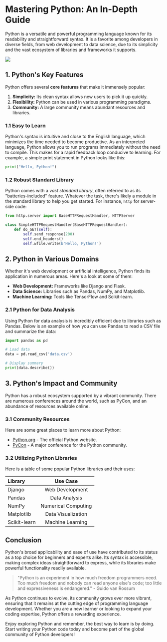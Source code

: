 # Mastering Python: An In-Depth Guide

Python is a versatile and powerful programming language known for its readability and straightforward syntax. It is a favorite among developers in diverse fields, from web development to data science, due to its simplicity and the vast ecosystem of libraries and frameworks it supports.

![](https://www.python.org/static/img/python-logo@2x.png)

## 1. Python's Key Features

Python offers several **core features** that make it immensely popular:
1. **Simplicity:** Its clean syntax allows new users to pick it up quickly.
2. **Flexibility:** Python can be used in various programming paradigms.
3. **Community:** A large community means abundant resources and libraries.

### 1.1 Easy to Learn

Python's syntax is intuitive and close to the English language, which minimizes the time needed to become productive. As an interpreted language, Python allows you to run programs immediately without the need to compile. This makes for a rapid feedback loop conducive to learning. For example, a simple print statement in Python looks like this:

```python
print("Hello, Python!")
```

### 1.2 Robust Standard Library

Python comes with a *vast standard library*, often referred to as its "batteries-included" feature. Whatever the task, there's likely a module in the standard library to help you get started. For instance, `http` for server-side code:

```python
from http.server import BaseHTTPRequestHandler, HTTPServer

class SimpleHTTPRequestHandler(BaseHTTPRequestHandler):
    def do_GET(self):
        self.send_response(200)
        self.end_headers()
        self.wfile.write(b'Hello, Python!')
```
## 2. Python in Various Domains

Whether it's web development or artificial intelligence, Python finds its application in numerous areas. Here's a look at some of them:

- **Web Development:** Frameworks like Django and Flask.
- **Data Science:** Libraries such as Pandas, NumPy, and Matplotlib.
- **Machine Learning:** Tools like TensorFlow and Scikit-learn.

### 2.1 Python for Data Analysis

Using Python for data analysis is incredibly efficient due to libraries such as Pandas. Below is an example of how you can use Pandas to read a CSV file and summarize the data:

```python
import pandas as pd

# Load data
data = pd.read_csv('data.csv')

# Display summary
print(data.describe())
```
## 3. Python's Impact and Community

Python has a robust ecosystem supported by a vibrant community. There are numerous conferences around the world, such as PyCon, and an abundance of resources available online.

### 3.1 Community Resources

Here are some great places to learn more about Python:

- [Python.org](https://www.python.org/) - The official Python website.
- [PyCon](https://pycon.org/) - A major conference for the Python community.

### 3.2 Utilizing Python Libraries

Here is a table of some popular Python libraries and their uses:

| **Library**  | **Use Case**        |
| :----------- | :-----------------: |
| Django       | Web Development     |
| Pandas       | Data Analysis       |
| NumPy        | Numerical Computing |
| Matplotlib   | Data Visualization  |
| Scikit-learn | Machine Learning    |

## Conclusion

Python's broad applicability and ease of use have contributed to its status as a top choice for beginners and experts alike. Its syntax is accessible, making complex ideas straightforward to express, while its libraries make powerful functionality readily available.

> "Python is an experiment in how much freedom programmers need. Too much freedom and nobody can read anyone else's code; too little and expressiveness is endangered." - Guido van Rossum

As Python continues to evolve, its community grows ever more vibrant, ensuring that it remains at the cutting edge of programming language development. Whether you are a new learner or looking to expand your coding expertise, Python offers a rewarding experience. 

Enjoy exploring Python and remember, the best way to learn is by doing. Start writing your Python code today and become part of the global community of Python developers!




